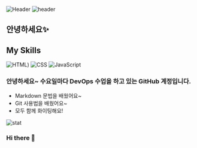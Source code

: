 ![Header](https://capsule-render.vercel.app/api?type=wave&color=auto&height=300&section=header&text=WendsDay&fontSize=90)
![header](https://capsule-render.vercel.app/api?type=wave&color=auto&height=300&section=header&text=Developer%Wendsday&fontSize=90)


## 안녕하세요✨

## My Skills
![HTML](https://img.shields.io/badge/stack-HTML5-E34F26?logo=html5))
![CSS](https://img.shields.io/badge/CSS-1572B6)
![JavaScript](https://img.shields.io/badge/JavaScript-F7DF1E)


### 안녕하세요~ 수요일마다 DevOps 수업을 하고 있는 GitHub 계정입니다.

- Markdown 문법을 배웠어요~
- Git 사용법을 배웠어요~
- 모두 함께 화이팅해요!

![stat](https://github-readme-stats.vercel.app/api?username=expandsource&hide_title=true&show_icons=[%E2%80%A6])


### Hi there 👋

<!--
**expandsource-wed/expandsource-wed** is a ✨ _special_ ✨ repository because its `README.md` (this file) appears on your GitHub profile.

Here are some ideas to get you started:

- 🔭 I’m currently working on ...
- 🌱 I’m currently learning ...
- 👯 I’m looking to collaborate on ...
- 🤔 I’m looking for help with ...
- 💬 Ask me about ...
- 📫 How to reach me: ...
- 😄 Pronouns: ...
- ⚡ Fun fact: ...
-->
